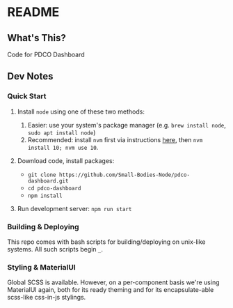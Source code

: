 # README

## What's This?

Code for PDCO Dashboard

## Dev Notes

### Quick Start

1. Install `node` using one of these two methods:

   1. Easier: use your system's package manager (e.g. `brew install node`, `sudo apt install node`)
   2. Recommended: install `nvm` first via instructions [here](https://github.com/nvm-sh/nvm/blob/master/README.md), then `nvm install 10; nvm use 10`.

2. Download code, install packages:

   - `git clone https://github.com/Small-Bodies-Node/pdco-dashboard.git`
   - `cd pdco-dashboard`
   - `npm install`

3. Run development server: `npm run start`

### Building & Deploying

This repo comes with bash scripts for building/deploying on unix-like systems. All such scripts begin `_`.

### Styling & MaterialUI

Global SCSS is available. However, on a per-component basis we're using MaterialUI again, both for its ready theming and for its encapsulate-able scss-like css-in-js stylings.
